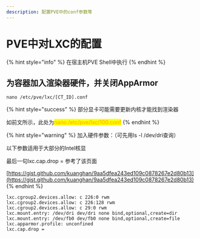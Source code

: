 ```yaml
---
description: 配置PVE中的conf参数等
---
```


# PVE中对LXC的配置

{% hint style="info" %}
在宿主机PVE Shell中执行
{% endhint %}

## 为容器加入渲染器硬件，并关闭AppArmor

```
nano /etc/pve/lxc/[CT_ID].conf
```

{% hint style="success" %}
部分显卡可能需要更新内核才能找到渲染器

如前文所示，此处为<mark style="color:orange;">nano /etc/pve/lxc/100.conf</mark>
{% endhint %}

{% hint style="warning" %}
加入硬件参数：（可先用ls -l /dev/dri查询）

以下参数适用于大部分的Intel核显

最后一句lxc.cap.drop = 参考了该页面

[https://gist.github.com/kuanghan/9aa5dfea243ed109c0878267e2d80b13](https://gist.github.com/kuanghan/9aa5dfea243ed109c0878267e2d80b13)
{% endhint %}

```
lxc.cgroup2.devices.allow: c 226:0 rwm
lxc.cgroup2.devices.allow: c 226:128 rwm
lxc.cgroup2.devices.allow: c 29:0 rwm
lxc.mount.entry: /dev/dri dev/dri none bind,optional,create=dir
lxc.mount.entry: /dev/fb0 dev/fb0 none bind,optional,create=file
lxc.apparmor.profile: unconfined
lxc.cap.drop =
```

